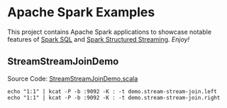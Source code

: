 # Apache Spark Examples

This project contains Apache Spark applications to showcase notable features of [Spark SQL](https://books.japila.pl/spark-sql-internals/) and [Spark Structured Streaming](https://books.japila.pl/spark-structured-streaming-internals/). _Enjoy!_

## StreamStreamJoinDemo

Source Code: [StreamStreamJoinDemo.scala](src/main/scala/pl/japila/spark/sql/streaming/StreamStreamJoinDemo.scala)

```shell
echo "1:1" | kcat -P -b :9092 -K : -t demo.stream-stream-join.left
echo "1:1" | kcat -P -b :9092 -K : -t demo.stream-stream-join.right
```